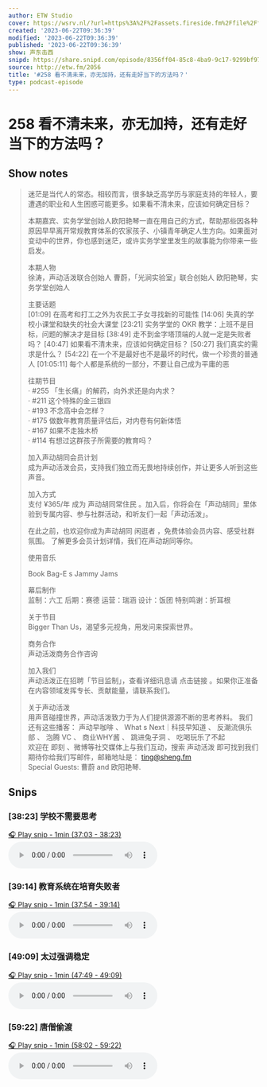 ```yaml
---
author: ETW Studio
cover: https://wsrv.nl/?url=https%3A%2F%2Fassets.fireside.fm%2Ffile%2Ffireside-images-2024%2Fpodcasts%2Fimages%2F8%2F8dd8a56f-9636-415a-8c00-f9ca6778e511%2Fcover.jpg%3Fv%3D4&w=200&h=200
created: '2023-06-22T09:36:39'
modified: '2023-06-22T09:36:39'
published: '2023-06-22T09:36:39'
show: 声东击西
snipd: https://share.snipd.com/episode/8356ff04-85c8-4ba9-9c17-9299bf9756f3
source: http://etw.fm/2056
title: '#258 看不清未来，亦无加持，还有走好当下的方法吗？'
type: podcast-episode
---
```


# 258 看不清未来，亦无加持，还有走好当下的方法吗？
## Show notes
> 迷茫是当代人的常态。相较而言，很多缺乏高学历与家庭支持的年轻人，要遭遇的职业和人生困惑可能更多。如果看不清未来，应该如何确定目标？
> 
> 
> 本期嘉宾、实务学堂创始人欧阳艳琴一直在用自己的方式，帮助那些因各种原因早早离开常规教育体系的农家孩子、小镇青年确定人生方向。如果面对变动中的世界，你也感到迷茫，或许实务学堂里发生的故事能为你带来一些启发。
> 
> 
> 本期人物  
> 徐涛，声动活泼联合创始人 
> 曹蔚，「光涧实验室」联合创始人 
> 欧阳艳琴，实务学堂创始人
> 
> 
> 主要话题  
> [01:09] 在高考和打工之外为农民工子女寻找新的可能性 
> [14:06] 失真的学校小课堂和缺失的社会大课堂 
> [23:21] 实务学堂的 OKR 教学：上班不是目标，问题的解决才是目标 
> [38:49] 走不到金字塔顶端的人就一定是失败者吗？ 
> [40:47] 如果看不清未来，应该如何确定目标？ 
> [50:27] 我们真实的需求是什么？ 
> [54:22] 在一个不是最好也不是最坏的时代，做一个珍贵的普通人 
> [01:05:11] 每个人都是系统的一部分，不要让自己成为平庸的恶
> 
> 
> 往期节目  
> ·  #255 「生长痛」的解药，向外求还是向内求？  
> ·  #211 这个特殊的金三银四  
> ·  #193 不念高中会怎样？  
> ·  #175 做数年教育质量评估后，对内卷有何新体悟  
> ·  #167 如果不走独木桥  
> ·  #114 有想过这群孩子所需要的教育吗？ 
> 
> 
> 加入声动胡同会员计划   
> 成为声动活泼会员，支持我们独立而无畏地持续创作，并让更多人听到这些声音。 
> 
> 
> 加入方式  
> 支付 ¥365/年  成为 声动胡同常住民 。加入后，你将会在「声动胡同」里体验到专属内容、参与社群活动，和听友们一起「声动活泼」。 
> 
> 
> 在此之前，也欢迎你成为声动胡同 闲逛者  ，免费体验会员内容、感受社群氛围。  了解更多会员计划详情，我们在声动胡同等你。  
> 
> 
> 使用音乐 
> 
> 
> 
> Book Bag-E s Jammy Jams 
> 
> 
> 幕后制作   
> 监制：六工 
> 后期：赛德 
> 运营：瑞涵 
> 设计：饭团 
> 特别鸣谢：折耳根
> 
> 
> 关于节目  
> Bigger Than Us，渴望多元视角，用发问来探索世界。
> 
> 
> 商务合作  
> 声动活泼商务合作咨询 
> 
> 
> 加入我们   
> 声动活泼正在招聘「节目监制」，查看详细讯息请  点击链接  。如果你正准备在内容领域发挥专长、贡献能量，请联系我们。
> 
> 
> 关于声动活泼  
> 用声音碰撞世界，声动活泼致力于为人们提供源源不断的思考养料。 
> 我们还有这些播客： 声动早咖啡 、 What s Next｜科技早知道 、 反潮流俱乐部 、 泡腾 VC 、 商业WHY酱 、 跳进兔子洞 、 吃喝玩乐了不起  
> 欢迎在 即刻 、微博等社交媒体上与我们互动，搜索  声动活泼  即可找到我们 
> 期待你给我们写邮件，邮箱地址是： ting@sheng.fm  
> Special Guests: 曹蔚 and 欧阳艳琴.

## Snips
### [38:23] 学校不需要思考
[🎧 Play snip - 1min️ (37:03 - 38:23)](https://share.snipd.com/snip/88f325d6-e047-4d13-a5b6-f0d171dfa9d2)
<audio controls> <source src="https://chtbl.com/track/GGD9D/aphid.fireside.fm/d/1437767933/8dd8a56f-9636-415a-8c00-f9ca6778e511/1c98ac33-088c-4923-a397-d151ffca8cdd.mp3#t=37:03,38:23"> </audio>
### [39:14] 教育系统在培育失败者
[🎧 Play snip - 1min️ (37:54 - 39:14)](https://share.snipd.com/snip/c4e42727-aa5c-40a6-a95a-95cd25cf313d)
<audio controls> <source src="https://chtbl.com/track/GGD9D/aphid.fireside.fm/d/1437767933/8dd8a56f-9636-415a-8c00-f9ca6778e511/1c98ac33-088c-4923-a397-d151ffca8cdd.mp3#t=37:54,39:14"> </audio>
### [49:09] 太过强调稳定
[🎧 Play snip - 1min️ (47:49 - 49:09)](https://share.snipd.com/snip/47c0db0b-1594-451f-aed2-7302229d02ff)
<audio controls> <source src="https://chtbl.com/track/GGD9D/aphid.fireside.fm/d/1437767933/8dd8a56f-9636-415a-8c00-f9ca6778e511/1c98ac33-088c-4923-a397-d151ffca8cdd.mp3#t=47:49,49:09"> </audio>
### [59:22] 唐僧偷渡
[🎧 Play snip - 1min️ (58:02 - 59:22)](https://share.snipd.com/snip/ebb64056-e2ee-4093-a898-f85825814ce2)
<audio controls> <source src="https://chtbl.com/track/GGD9D/aphid.fireside.fm/d/1437767933/8dd8a56f-9636-415a-8c00-f9ca6778e511/1c98ac33-088c-4923-a397-d151ffca8cdd.mp3#t=58:02,59:22"> </audio>
